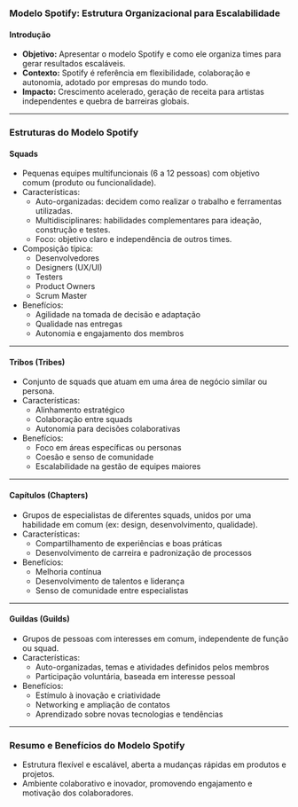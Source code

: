 ### Modelo Spotify: Estrutura Organizacional para Escalabilidade

#### Introdução

- **Objetivo:** Apresentar o modelo Spotify e como ele organiza times para gerar resultados escaláveis.
- **Contexto:** Spotify é referência em flexibilidade, colaboração e autonomia, adotado por empresas do mundo todo.
- **Impacto:** Crescimento acelerado, geração de receita para artistas independentes e quebra de barreiras globais.

---

### Estruturas do Modelo Spotify

#### Squads

- Pequenas equipes multifuncionais (6 a 12 pessoas) com objetivo comum (produto ou funcionalidade).
- Características:
  - Auto-organizadas: decidem como realizar o trabalho e ferramentas utilizadas.
  - Multidisciplinares: habilidades complementares para ideação, construção e testes.
  - Foco: objetivo claro e independência de outros times.
- Composição típica:
  - Desenvolvedores
  - Designers (UX/UI)
  - Testers
  - Product Owners
  - Scrum Master
- Benefícios:
  - Agilidade na tomada de decisão e adaptação
  - Qualidade nas entregas
  - Autonomia e engajamento dos membros

---

#### Tribos (Tribes)

- Conjunto de squads que atuam em uma área de negócio similar ou persona.
- Características:
  - Alinhamento estratégico
  - Colaboração entre squads
  - Autonomia para decisões colaborativas
- Benefícios:
  - Foco em áreas específicas ou personas
  - Coesão e senso de comunidade
  - Escalabilidade na gestão de equipes maiores

---

#### Capítulos (Chapters)

- Grupos de especialistas de diferentes squads, unidos por uma habilidade em comum (ex: design, desenvolvimento, qualidade).
- Características:
  - Compartilhamento de experiências e boas práticas
  - Desenvolvimento de carreira e padronização de processos
- Benefícios:
  - Melhoria contínua
  - Desenvolvimento de talentos e liderança
  - Senso de comunidade entre especialistas

---

#### Guildas (Guilds)

- Grupos de pessoas com interesses em comum, independente de função ou squad.
- Características:
  - Auto-organizadas, temas e atividades definidos pelos membros
  - Participação voluntária, baseada em interesse pessoal
- Benefícios:
  - Estímulo à inovação e criatividade
  - Networking e ampliação de contatos
  - Aprendizado sobre novas tecnologias e tendências

---

### Resumo e Benefícios do Modelo Spotify

- Estrutura flexível e escalável, aberta a mudanças rápidas em produtos e projetos.
- Ambiente colaborativo e inovador, promovendo engajamento e motivação dos colaboradores.
